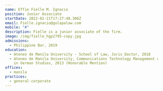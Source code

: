 ```yaml
---
name: Effie Fielle M. Ignacio
position: Junior Associate
startDate: 2022-02-21T17:27:48.306Z
email: Fielle.ignacio@gulapalaw.com
mobile: "#"
description: Fielle is a junior associate of the firm.
image: /img/fielle_hgp2795-copy.jpg
admissions:
  - Philippine Bar, 2019
education:
  - Ateneo de Manila University - School of Law, Juris Doctor, 2018
  - Ateneo de Manila University, Communications Technology Management with minor
    in German Studies, 2013 (Honorable Mention)
offices:
  - manila
practices:
  - general-corporate
---
```

